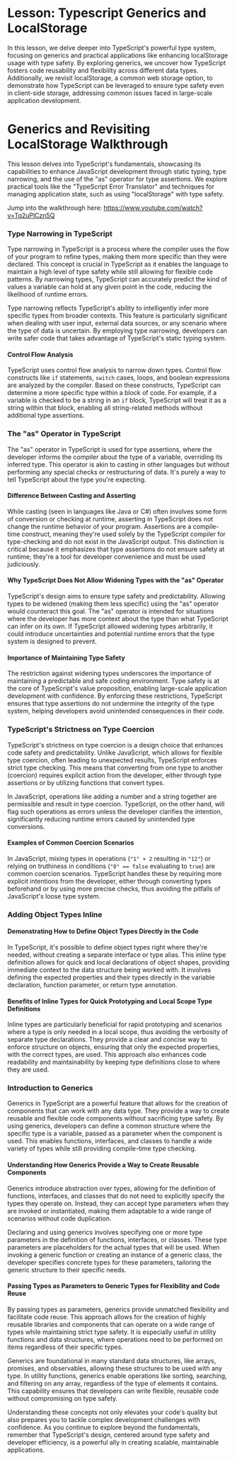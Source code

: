 # Lesson: Typescript Generics and LocalStorage

In this lesson, we delve deeper into TypeScript's powerful type system, focusing on generics and practical applications like enhancing localStorage usage with type safety. By exploring generics, we uncover how TypeScript fosters code reusability and flexibility across different data types. Additionally, we revisit localStorage, a common web storage option, to demonstrate how TypeScript can be leveraged to ensure type safety even in client-side storage, addressing common issues faced in large-scale application development.

# Generics and Revisiting LocalStorage Walkthrough

This lesson delves into TypeScript's fundamentals, showcasing its capabilities to enhance JavaScript development through static typing, type narrowing, and the use of the "as" operator for type assertions. We explore practical tools like the "TypeScript Error Translator" and techniques for managing application state, such as using "localStorage" with type safety. 

Jump into the walkthrough here: https://www.youtube.com/watch?v=Tq2uPlCzn5Q

### Type Narrowing in TypeScript

Type narrowing in TypeScript is a process where the compiler uses the flow of your program to refine types, making them more specific than they were declared. This concept is crucial in TypeScript as it enables the language to maintain a high level of type safety while still allowing for flexible code patterns. By narrowing types, TypeScript can accurately predict the kind of values a variable can hold at any given point in the code, reducing the likelihood of runtime errors.

Type narrowing reflects TypeScript's ability to intelligently infer more specific types from broader contexts. This feature is particularly significant when dealing with user input, external data sources, or any scenario where the type of data is uncertain. By employing type narrowing, developers can write safer code that takes advantage of TypeScript's static typing system.

#### Control Flow Analysis

TypeScript uses control flow analysis to narrow down types. Control flow constructs like `if` statements, `switch` cases, loops, and boolean expressions are analyzed by the compiler. Based on these constructs, TypeScript can determine a more specific type within a block of code. For example, if a variable is checked to be a string in an `if` block, TypeScript will treat it as a string within that block, enabling all string-related methods without additional type assertions.

### The "as" Operator in TypeScript

The "as" operator in TypeScript is used for type assertions, where the developer informs the compiler about the type of a variable, overriding its inferred type. This operator is akin to casting in other languages but without performing any special checks or restructuring of data. It's purely a way to tell TypeScript about the type you're expecting.

#### Difference Between Casting and Asserting

While casting (seen in languages like Java or C#) often involves some form of conversion or checking at runtime, asserting in TypeScript does not change the runtime behavior of your program. Assertions are a compile-time construct, meaning they're used solely by the TypeScript compiler for type-checking and do not exist in the JavaScript output. This distinction is critical because it emphasizes that type assertions do not ensure safety at runtime; they're a tool for developer convenience and must be used judiciously.

#### Why TypeScript Does Not Allow Widening Types with the "as" Operator

TypeScript's design aims to ensure type safety and predictability. Allowing types to be widened (making them less specific) using the "as" operator would counteract this goal. The "as" operator is intended for situations where the developer has more context about the type than what TypeScript can infer on its own. If TypeScript allowed widening types arbitrarily, it could introduce uncertainties and potential runtime errors that the type system is designed to prevent.

#### Importance of Maintaining Type Safety

The restriction against widening types underscores the importance of maintaining a predictable and safe coding environment. Type safety is at the core of TypeScript's value proposition, enabling large-scale application development with confidence. By enforcing these restrictions, TypeScript ensures that type assertions do not undermine the integrity of the type system, helping developers avoid unintended consequences in their code.

### TypeScript's Strictness on Type Coercion

TypeScript's strictness on type coercion is a design choice that enhances code safety and predictability. Unlike JavaScript, which allows for flexible type coercion, often leading to unexpected results, TypeScript enforces strict type checking. This means that converting from one type to another (coercion) requires explicit action from the developer, either through type assertions or by utilizing functions that convert types.

In JavaScript, operations like adding a number and a string together are permissible and result in type coercion. TypeScript, on the other hand, will flag such operations as errors unless the developer clarifies the intention, significantly reducing runtime errors caused by unintended type conversions.

#### Examples of Common Coercion Scenarios

In JavaScript, mixing types in operations (`"1" + 2` resulting in `"12"`) or relying on truthiness in conditions (`"0" == false` evaluating to `true`) are common coercion scenarios. TypeScript handles these by requiring more explicit intentions from the developer, either through converting types beforehand or by using more precise checks, thus avoiding the pitfalls of JavaScript's loose type system.

### Adding Object Types Inline

#### Demonstrating How to Define Object Types Directly in the Code

In TypeScript, it's possible to define object types right where they're needed, without creating a separate interface or type alias. This inline type definition allows for quick and local declarations of object shapes, providing immediate context to the data structure being worked with. It involves defining the expected properties and their types directly in the variable declaration, function parameter, or return type annotation.

#### Benefits of Inline Types for Quick Prototyping and Local Scope Type Definitions

Inline types are particularly beneficial for rapid prototyping and scenarios where a type is only needed in a local scope, thus avoiding the verbosity of separate type declarations. They provide a clear and concise way to enforce structure on objects, ensuring that only the expected properties, with the correct types, are used. This approach also enhances code readability and maintainability by keeping type definitions close to where they are used.

### Introduction to Generics

Generics in TypeScript are a powerful feature that allows for the creation of components that can work with any data type. They provide a way to create reusable and flexible code components without sacrificing type safety. By using generics, developers can define a common structure where the specific type is a variable, passed as a parameter when the component is used. This enables functions, interfaces, and classes to handle a wide variety of types while still providing compile-time type checking.

#### Understanding How Generics Provide a Way to Create Reusable Components

Generics introduce abstraction over types, allowing for the definition of functions, interfaces, and classes that do not need to explicitly specify the types they operate on. Instead, they can accept type parameters when they are invoked or instantiated, making them adaptable to a wide range of scenarios without code duplication.

Declaring and using generics involves specifying one or more type parameters in the definition of functions, interfaces, or classes. These type parameters are placeholders for the actual types that will be used. When invoking a generic function or creating an instance of a generic class, the developer specifies concrete types for these parameters, tailoring the generic structure to their specific needs.

#### Passing Types as Parameters to Generic Types for Flexibility and Code Reuse

By passing types as parameters, generics provide unmatched flexibility and facilitate code reuse. This approach allows for the creation of highly reusable libraries and components that can operate on a wide range of types while maintaining strict type safety. It is especially useful in utility functions and data structures, where operations need to be performed on items regardless of their specific types.

Generics are foundational in many standard data structures, like arrays, promises, and observables, allowing these structures to be used with any type. In utility functions, generics enable operations like sorting, searching, and filtering on any array, regardless of the type of elements it contains. This capability ensures that developers can write flexible, reusable code without compromising on type safety.

Understanding these concepts not only elevates your code's quality but also prepares you to tackle complex development challenges with confidence. As you continue to explore beyond the fundamentals, remember that TypeScript's design, centered around type safety and developer efficiency, is a powerful ally in creating scalable, maintainable applications.